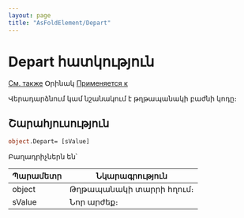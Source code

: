 ```yaml
---
layout: page
title: "AsFoldElement/Depart"
---
```



# Depart հատկություն

[См. также](../AsFoldElement.md) Օրինակ [Применяется к](../AsFoldElement.md)

Վերադարձնում կամ նշանակում է թղթապանակի բաժնի կոդը։

## Շարահյուսություն

``` vb
object.Depart= [sValue]
```
Բաղադրիչներն են՝

| Պարամետր | Նկարագրություն |
|--|--|
| object | Թղթապանակի տարրի հղում։ |
| sValue | Նոր արժեք։ |

